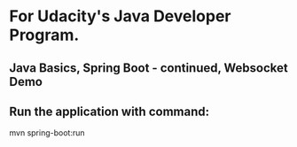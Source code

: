 # For Udacity's Java Developer Program.

## Java Basics, Spring Boot - continued, Websocket Demo

## Run the application with command:
mvn spring-boot:run
